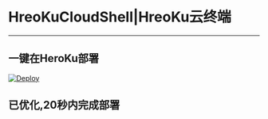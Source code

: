 <h1 id="h1-">HreoKuCloudShell|HreoKu云终端</h1>
<hr>
<h2 id="-">一键在HeroKu部署</h2>

[![Deploy](https://www.herokucdn.com/deploy/button.svg)](https://heroku.com/deploy?template=https://github.com/SFQAQ/sshwifty-heroku/)

<h2 id="-">已优化,20秒内完成部署</h2>
